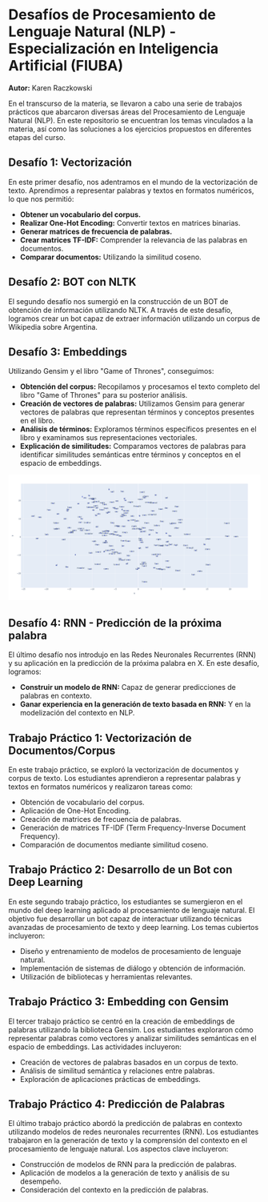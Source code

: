 # Desafíos de Procesamiento de Lenguaje Natural (NLP) - Especialización en Inteligencia Artificial (FIUBA)

**Autor:** Karen Raczkowski

En el transcurso de la materia, se llevaron a cabo una serie de trabajos prácticos que abarcaron diversas áreas del Procesamiento de Lenguaje Natural (NLP). En este repositorio se encuentran los temas vinculados a la materia, así como las soluciones a los ejercicios propuestos en diferentes etapas del curso.

## Desafío 1: Vectorización

En este primer desafío, nos adentramos en el mundo de la vectorización de texto. Aprendimos a representar palabras y textos en formatos numéricos, lo que nos permitió:

- **Obtener un vocabulario del corpus.**
- **Realizar One-Hot Encoding:** Convertir textos en matrices binarias.
- **Generar matrices de frecuencia de palabras.**
- **Crear matrices TF-IDF:** Comprender la relevancia de las palabras en documentos.
- **Comparar documentos:** Utilizando la similitud coseno.

## Desafío 2: BOT con NLTK

El segundo desafío nos sumergió en la construcción de un BOT de obtención de información utilizando NLTK. A través de este desafío, logramos crear un bot capaz de extraer información utilizando un corpus de Wikipedia sobre Argentina.

## Desafío 3: Embeddings

Utilizando Gensim y el libro "Game of Thrones", conseguimos:

- **Obtención del corpus:** Recopilamos y procesamos el texto completo del libro "Game of Thrones" para su posterior análisis.
- **Creación de vectores de palabras:** Utilizamos Gensim para generar vectores de palabras que representan términos y conceptos presentes en el libro.
- **Análisis de términos:** Exploramos términos específicos presentes en el libro y examinamos sus representaciones vectoriales.
- **Explicación de similitudes:** Comparamos vectores de palabras para identificar similitudes semánticas entre términos y conceptos en el espacio de embeddings.

![Visualizacion](Ejercicio%203/image.png)

## Desafío 4: RNN - Predicción de la próxima palabra

El último desafío nos introdujo en las Redes Neuronales Recurrentes (RNN) y su aplicación en la predicción de la próxima palabra en X. En este desafío, logramos:

- **Construir un modelo de RNN:** Capaz de generar predicciones de palabras en contexto.
- **Ganar experiencia en la generación de texto basada en RNN:** Y en la modelización del contexto en NLP.








## Trabajo Práctico 1: Vectorización de Documentos/Corpus

En este trabajo práctico, se exploró la vectorización de documentos y corpus de texto. Los estudiantes aprendieron a representar palabras y textos en formatos numéricos y realizaron tareas como:

- Obtención de vocabulario del corpus.
- Aplicación de One-Hot Encoding.
- Creación de matrices de frecuencia de palabras.
- Generación de matrices TF-IDF (Term Frequency-Inverse Document Frequency).
- Comparación de documentos mediante similitud coseno.

## Trabajo Práctico 2: Desarrollo de un Bot con Deep Learning

En este segundo trabajo práctico, los estudiantes se sumergieron en el mundo del deep learning aplicado al procesamiento de lenguaje natural. El objetivo fue desarrollar un bot capaz de interactuar utilizando técnicas avanzadas de procesamiento de texto y deep learning. Los temas cubiertos incluyeron:

- Diseño y entrenamiento de modelos de procesamiento de lenguaje natural.
- Implementación de sistemas de diálogo y obtención de información.
- Utilización de bibliotecas y herramientas relevantes.

## Trabajo Práctico 3: Embedding con Gensim

El tercer trabajo práctico se centró en la creación de embeddings de palabras utilizando la biblioteca Gensim. Los estudiantes exploraron cómo representar palabras como vectores y analizar similitudes semánticas en el espacio de embeddings. Las actividades incluyeron:

- Creación de vectores de palabras basados en un corpus de texto.
- Análisis de similitud semántica y relaciones entre palabras.
- Exploración de aplicaciones prácticas de embeddings.

## Trabajo Práctico 4: Predicción de Palabras

El último trabajo práctico abordó la predicción de palabras en contexto utilizando modelos de redes neuronales recurrentes (RNN). Los estudiantes trabajaron en la generación de texto y la comprensión del contexto en el procesamiento de lenguaje natural. Los aspectos clave incluyeron:

- Construcción de modelos de RNN para la predicción de palabras.
- Aplicación de modelos a la generación de texto y análisis de su desempeño.
- Consideración del contexto en la predicción de palabras.